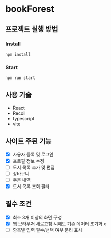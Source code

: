 # bookForest

## 프로젝트 실행 방법

### Install

```bash
npm install
```

### Start

```bash
npm run start
```

## 사용 기술

- React
- Recoil
- typescript
- vite

## 사이트 주된 기능

- [x] 사용자 등록 및 로그인
- [x] 프로필 정보 수정
- [ ] 도서 목록 추가 및 편집
- [ ] 장바구니
- [ ] 주문 내역
- [x] 도서 목록 조회 필터

## 필수 조건

- [x] 최소 3개 이상의 화면 구성
- [x] 웹 브라우저 새로고침 시에도 기존 데이터 초기화 x
- [ ] 항목별 입력 필수/선택 여부 분리 표시
